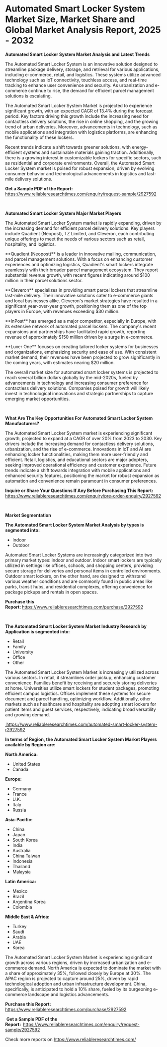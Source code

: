 <p><h1>Automated Smart Locker System Market Size, Market Share and Global Market Analysis Report, 2025 - 2032</h1></p><p><strong>Automated Smart Locker System Market Analysis and Latest Trends</strong></p>
<p><p>The Automated Smart Locker System is an innovative solution designed to streamline package delivery, storage, and retrieval for various applications, including e-commerce, retail, and logistics. These systems utilize advanced technology such as IoT connectivity, touchless access, and real-time tracking to enhance user convenience and security. As urbanization and e-commerce continue to rise, the demand for efficient parcel management solutions is escalating.</p><p>The Automated Smart Locker System Market is projected to experience significant growth, with an expected CAGR of 13.4% during the forecast period. Key factors driving this growth include the increasing need for contactless delivery solutions, the rise in online shopping, and the growing trend of urban deliveries. Moreover, advancements in technology, such as mobile applications and integration with logistics platforms, are enhancing the functionality of these lockers.</p><p>Recent trends indicate a shift towards greener solutions, with energy-efficient systems and sustainable materials gaining traction. Additionally, there is a growing interest in customizable lockers for specific sectors, such as residential and corporate environments. Overall, the Automated Smart Locker System market is poised for robust expansion, driven by evolving consumer behavior and technological advancements in logistics and last-mile delivery solutions.</p></p>
<p><strong>Get a Sample PDF of the Report:&nbsp;</strong> <a href="https://www.reliableresearchtimes.com/enquiry/request-sample/2927592?utm_campaign=2220&utm_medium=2&utm_source=Github&utm_content=ia&utm_term=12032025&utm_id=automated-smart-locker-system">https://www.reliableresearchtimes.com/enquiry/request-sample/2927592</a></p>
<p>&nbsp;</p>
<p><strong>Automated Smart Locker System Major Market Players</strong></p>
<p><p>The Automated Smart Locker System market is rapidly expanding, driven by the increasing demand for efficient parcel delivery solutions. Key players include Quadient (Neopost), TZ Limited, and Cleveron, each contributing unique offerings to meet the needs of various sectors such as retail, hospitality, and logistics.</p><p>**Quadient (Neopost)** is a leader in innovative mailing, communication, and parcel management solutions. With a focus on enhancing customer experiences and optimizing logistics, Quadient's smart lockers integrate seamlessly with their broader parcel management ecosystem. They report substantial revenue growth, with recent figures indicating around $100 million in their parcel solutions sector.</p><p>**Cleveron** specializes in providing smart parcel lockers that streamline last-mile delivery. Their innovative solutions cater to e-commerce giants and local businesses alike. Cleveron's market strategies have resulted in a significant year-over-year growth, positioning them as one of the top players in Europe, with revenues exceeding $30 million.</p><p>**InPost** has emerged as a major competitor, especially in Europe, with its extensive network of automated parcel lockers. The company's recent expansions and partnerships have facilitated rapid growth, reporting revenue of approximately $150 million driven by a surge in e-commerce.</p><p>**Luxer One** focuses on creating tailored locker systems for businesses and organizations, emphasizing security and ease of use. With consistent market demand, their revenues have been projected to grow significantly in the coming years, with estimates nearing $20 million.</p><p>The overall market size for automated smart locker systems is projected to reach several billion dollars globally by the mid-2020s, fueled by advancements in technology and increasing consumer preference for contactless delivery solutions. Companies poised for growth will likely invest in technological innovations and strategic partnerships to capture emerging market opportunities.</p></p>
<p>&nbsp;</p>
<p><strong>What Are The Key Opportunities For Automated Smart Locker System Manufacturers?</strong></p>
<p><p>The Automated Smart Locker System market is experiencing significant growth, projected to expand at a CAGR of over 20% from 2023 to 2030. Key drivers include the increasing demand for contactless delivery solutions, urbanization, and the rise of e-commerce. Innovations in IoT and AI are enhancing locker functionalities, making them more user-friendly and efficient. Retail, logistics, and educational sectors are major adopters, seeking improved operational efficiency and customer experience. Future trends indicate a shift towards integration with mobile applications and enhanced security features, positioning the market for robust expansion as automation and convenience remain paramount in consumer preferences.</p></p>
<p><strong>Inquire or Share Your Questions If Any Before Purchasing This Report:</strong> <a href="https://www.reliableresearchtimes.com/enquiry/pre-order-enquiry/2927592?utm_campaign=2220&utm_medium=2&utm_source=Github&utm_content=ia&utm_term=12032025&utm_id=automated-smart-locker-system">https://www.reliableresearchtimes.com/enquiry/pre-order-enquiry/2927592</a></p>
<p>&nbsp;</p>
<p><strong>Market Segmentation</strong></p>
<p><strong>The Automated Smart Locker System Market Analysis by types is segmented into:</strong></p>
<p><ul><li>Indoor</li><li>Outdoor</li></ul></p>
<p><p>Automated Smart Locker Systems are increasingly categorized into two primary market types: indoor and outdoor. Indoor smart lockers are typically utilized in settings like offices, schools, and shopping centers, providing secure storage for deliveries and personal items in controlled environments. Outdoor smart lockers, on the other hand, are designed to withstand various weather conditions and are commonly found in public areas like parks, transit hubs, and residential complexes, offering convenience for package pickups and rentals in open spaces.</p></p>
<p><strong>Purchase this Report:&nbsp;</strong><a href="https://www.reliableresearchtimes.com/purchase/2927592?utm_campaign=2220&utm_medium=2&utm_source=Github&utm_content=ia&utm_term=12032025&utm_id=automated-smart-locker-system">https://www.reliableresearchtimes.com/purchase/2927592</a></p>
<p>&nbsp;</p>
<p><strong>The Automated Smart Locker System Market Industry Research by Application is segmented into:</strong></p>
<p><ul><li>Retail</li><li>Family</li><li>University</li><li>Office</li><li>Other</li></ul></p>
<p><p>The Automated Smart Locker System Market is increasingly utilized across various sectors. In retail, it streamlines order pickup, enhancing customer convenience. Families benefit by receiving and securely storing deliveries at home. Universities utilize smart lockers for student packages, promoting efficient campus logistics. Offices implement these systems for secure document and parcel handling, optimizing workflow. Additionally, other markets such as healthcare and hospitality are adopting smart lockers for patient items and guest services, respectively, indicating broad versatility and growing demand.</p></p>
<p><a href="https://www.reliableresearchtimes.com/automated-smart-locker-system-r2927592?utm_campaign=2220&utm_medium=2&utm_source=Github&utm_content=ia&utm_term=12032025&utm_id=automated-smart-locker-system">&nbsp;https://www.reliableresearchtimes.com/automated-smart-locker-system-r2927592</a></p>
<p><strong>In terms of Region, the Automated Smart Locker System Market Players available by Region are:</strong></p>
<p>
    <p> <strong> North America: </strong>
        <ul>
            <li>United States</li>
            <li>Canada</li>
        </ul>
        </p> 
    <p> <strong> Europe: </strong>
        <ul>
            <li>Germany</li>
            <li>France</li>
            <li>U.K.</li>
            <li>Italy</li>
            <li>Russia</li>
        </ul>
        </p> 
    <p> <strong> Asia-Pacific: </strong>
        <ul>
            <li>China</li>
            <li>Japan</li>
            <li>South Korea</li>
            <li>India</li>
            <li>Australia</li>
            <li>China Taiwan</li>
            <li>Indonesia</li>
            <li>Thailand</li>
            <li>Malaysia</li>
        </ul>
        </p> 
    <p> <strong> Latin America: </strong>
        <ul>
            <li>Mexico</li>
            <li>Brazil</li>
            <li>Argentina Korea</li>
            <li>Colombia</li>
        </ul>
        </p> 
    <p> <strong> Middle East & Africa: </strong>
        <ul>
            <li>Turkey</li>
            <li>Saudi</li>
            <li>Arabia</li>
            <li>UAE</li>
            <li>Korea</li>
        </ul>
    </p>
    </p>
<p><p>The Automated Smart Locker System Market is experiencing significant growth across various regions, driven by increased urbanization and e-commerce demand. North America is expected to dominate the market with a share of approximately 35%, followed closely by Europe at 30%. The APAC region is projected to capture around 25%, driven by rapid technological adoption and urban infrastructure development. China, specifically, is anticipated to hold a 10% share, fueled by its burgeoning e-commerce landscape and logistics advancements.</p></p>
<p><strong>Purchase this Report: </strong><a href="https://www.reliableresearchtimes.com/purchase/2927592?utm_campaign=2220&utm_medium=2&utm_source=Github&utm_content=ia&utm_term=12032025&utm_id=automated-smart-locker-system">https://www.reliableresearchtimes.com/purchase/2927592</a></p>
<p>&nbsp;<strong>Get a Sample PDF of the Report:&nbsp;&nbsp;</strong><a href="https://www.reliableresearchtimes.com/enquiry/request-sample/2927592?utm_campaign=2220&utm_medium=2&utm_source=Github&utm_content=ia&utm_term=12032025&utm_id=automated-smart-locker-system">https://www.reliableresearchtimes.com/enquiry/request-sample/2927592</a></p>
<p><strong></strong></p>
<p>Check more reports on <a href="https://www.reliableresearchtimes.com/?utm_campaign=2220&utm_medium=2&utm_source=Github&utm_content=ia&utm_term=12032025&utm_id=automated-smart-locker-system">https://www.reliableresearchtimes.com/</a></p>